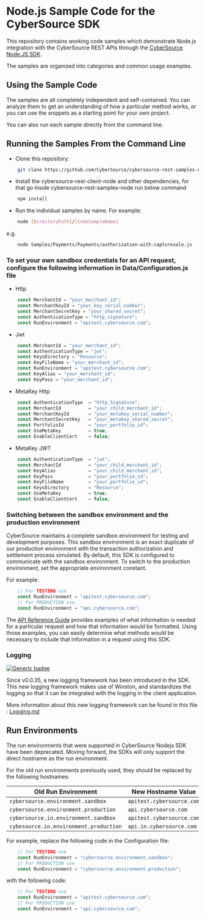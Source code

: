 # Node.js Sample Code for the CyberSource SDK

This repository contains working code samples which demonstrate Node.js integration with the CyberSource REST APIs through the [CyberSource Node.JS SDK](https://github.com/CyberSource/cybersource-rest-client-node).

The samples are organized into categories and common usage examples.

## Using the Sample Code

The samples are all completely independent and self-contained. You can analyze them to get an understanding of how a particular method works, or you can use the snippets as a starting point for your own project.

You can also run each sample directly from the command line.

## Running the Samples From the Command Line

* Clone this repository:

```bash
    git clone https://github.com/CyberSource/cybersource-rest-samples-node
```

* Install the cybersource-rest-client-node and other dependencies, for that go inside cybersource-rest-samples-node run below command

```bash
    npm install
```

* Run the individual samples by name. For example:

```bash
    node [DirectoryPath]/[CodeSampleName]
```

e.g.

```bash
    node Samples/Payments/Payments/authorization-with-capturesale.js
```

### To set your own sandbox credentials for an API request, configure the following information in Data/Configuration.js file

* Http

```javascript
    const MerchantId = "your_merchant_id";
    const MerchantKeyId = "your_key_serial_number";
    const MerchantSecretKey = "your_shared_secret";
    const AuthenticationType = "http_signature";
    const RunEnvironment = "apitest.cybersource.com";
```

* Jwt

```javascript
    const MerchantId = "your_merchant_id";
    const AuthenticationType = "jwt";
    const KeysDirectory = "Resource";
    const KeyFileName = "your_merchant_id";
    const RunEnvironment = "apitest.cybersource.com";
    const KeyAlias = "your_merchant_id";
    const KeyPass = "your_merchant_id";
```

* MetaKey Http

```javascript
    const AuthenticationType  = "http_Signature";
    const MerchantId          = "your_child_merchant_id";
    const MerchantKeyId       = "your_metakey_serial_number";
    const MerchantSecretKey   = "your_metakey_shared_secret";
    const PortfolioId         = "your_portfolio_id";
    const UseMetaKey          = true;
    const EnableClientCert    = false;
```

* MetaKey JWT

```javascript
    const AuthenticationType  = "jwt";
    const MerchantId          = "your_child_merchant_id";
    const KeyAlias            = "your_child_merchant_id";
    const KeyPass             = "your_portfolio_id";
    const KeyFileName         = "your_portfolio_id";
    const KeysDirectory       = "Resource";
    const UseMetaKey          = true;
    const EnableClientCert    = false;
```

### Switching between the sandbox environment and the production environment

CyberSource maintains a complete sandbox environment for testing and development purposes. This sandbox environment is an exact duplicate of our production environment with the transaction authorization and settlement process simulated. By default, this SDK is configured to communicate with the sandbox environment. To switch to the production environment, set the appropriate environment constant.

For example:

```javascript
    // For TESTING use
    const RunEnvironment = "apitest.cybersource.com";
    // For PRODUCTION use
    const RunEnvironment = "api.cybersource.com";
```

The [API Reference Guide](https://developer.cybersource.com/api/reference/api-reference.html) provides examples of what information is needed for a particular request and how that information would be formatted. Using those examples, you can easily determine what methods would be necessary to include that information in a request using this SDK.

### Logging

[![Generic badge](https://img.shields.io/badge/LOGGING-NEW-GREEN.svg)](https://shields.io/)

Since v0.0.35, a new logging framework has been introduced in the SDK. This new logging framework makes use of Winston, and standardizes the logging so that it can be integrated with the logging in the client application.

More information about this new logging framework can be found in this file : [Logging.md](Logging.md)

## Run Environments

The run environments that were supported in CyberSource Nodejs SDK have been deprecated.
Moving forward, the SDKs will only support the direct hostname as the run environment.

For the old run environments previously used, they should be replaced by the following hostnames:

| Old Run Environment                             | New Hostname Value           |
| ----------------------------------------------- | ---------------------------- |
| `cybersource.environment.sandbox`               | `apitest.cybersource.com`    |
| `cybersource.environment.production`            | `api.cybersource.com`        |
| `cybersource.in.environment.sandbox`            | `apitest.cybersource.com`    |
| `cybesource.in.environment.production`          | `api.in.cybersource.com`     |

For example, replace the following code in the Configuration file:

```javascript
    // For TESTING use
    const RunEnvironment = "cybersource.environment.sandbox";
    // For PRODUCTION use
    const RunEnvironment = "cybersource.environment.production";
```

with the following code:

```javascript
    // For TESTING use
    const RunEnvironment = "apitest.cybersource.com";
    // For PRODUCTION use
    const RunEnvironment = "api.cybersource.com";
```
